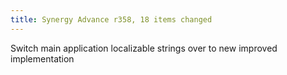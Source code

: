 ```yaml
---
title: Synergy Advance r358, 18 items changed
---
```


Switch main application localizable strings over to new improved implementation
